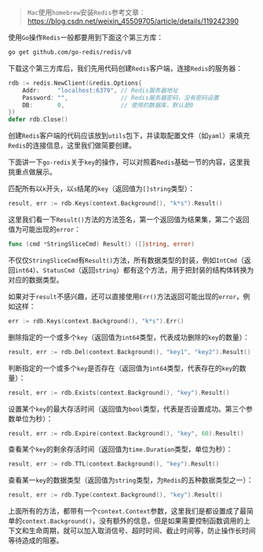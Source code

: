 > `Mac`使用`homebrew`安装`Redis`参考文章：https://blog.csdn.net/weixin_45509705/article/details/119242390

使用`Go`操作`Redis`一般都要用到下面这个第三方库：

```sh
go get github.com/go-redis/redis/v8
```

下载这个第三方库后，我们先用代码创建`Redis`客户端，连接`Redis`的服务器：

```go
rdb := redis.NewClient(&redis.Options{
    Addr:     "localhost:6379", // Redis服务器地址
    Password: "",               // Redis服务器密码，没有密码设置
    DB:       0,                // 使用的数据库，默认是0
})
defer rdb.Close()
```

创建`Redis`客户端的代码应该放到`utils`包下，并读取配置文件（如`yaml`）来填充`Redis`的连接信息，这里我们做简要创建。

下面讲一下`go-redis`关于`key`的操作，可以对照着`Redis`基础一节的内容，这里我挑重点做展示。

匹配所有以`k`开头，以`s`结尾的`key`（返回值为`[]string`类型）：

```go
result, err := rdb.Keys(context.Background(), "k*s").Result()
```

这里我们看一下`Result()`方法的方法签名，第一个返回值为结果集，第二个返回值为可能出现的`error`：

```go
func (cmd *StringSliceCmd) Result() ([]string, error)
```

不仅仅`StringSliceCmd`有`Result()`方法，所有数据类型的封装，例如`IntCmd`（返回`int64`）、`StatusCmd`（返回`string`）都有这个方法，用于把封装的结构体转换为对应的数据类型。

如果对于`result`不感兴趣，还可以直接使用`Err()`方法返回可能出现的`error`，例如这样：

```go
err := rdb.Keys(context.Background(), "k*s").Err()
```

删除指定的一个或多个`key`（返回值为`int64`类型，代表成功删除的`key`的数量）：

```go
result, err := rdb.Del(context.Background(), "key1", "key2").Result()
```

判断指定的一个或多个`key`是否存在（返回值为`int64`类型，代表存在的`key`的数量）：

```go
result, err := rdb.Exists(context.Background(), "key").Result()
```

设置某个`key`的最大存活时间（返回值为`bool`类型，代表是否设置成功。第三个参数单位为秒）：

```go
result, err := rdb.Expire(context.Background(), "key", 60).Result()
```

查看某个`key`的剩余存活时间（返回值为`time.Duration`类型，单位为秒）：

```go
result, err := rdb.TTL(context.Background(), "key").Result()
```

查看某一`key`的数据类型（返回值为`string`类型，为`Redis`的五种数据类型之一）：

```go
result, err := rdb.Type(context.Background(), "key").Result()
```

上面所有的方法，都带有一个`context.Context`参数，这里我们是都设置成了最简单的`context.Background()`，没有额外的信息，但是如果需要控制函数调用的上下文和生命周期，就可以加入取消信号、超时时间、截止时间等，防止操作长时间等待造成的阻塞。
